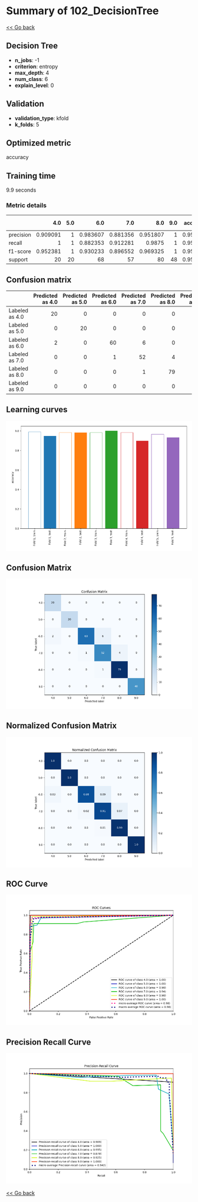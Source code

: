 # Summary of 102_DecisionTree

[<< Go back](../README.md)


## Decision Tree
- **n_jobs**: -1
- **criterion**: entropy
- **max_depth**: 4
- **num_class**: 6
- **explain_level**: 0

## Validation
 - **validation_type**: kfold
 - **k_folds**: 5

## Optimized metric
accuracy

## Training time

9.9 seconds

### Metric details
|           |       4.0 |   5.0 |       6.0 |       7.0 |       8.0 |   9.0 |   accuracy |   macro avg |   weighted avg |   logloss |
|:----------|----------:|------:|----------:|----------:|----------:|------:|-----------:|------------:|---------------:|----------:|
| precision |  0.909091 |     1 |  0.983607 |  0.881356 |  0.951807 |     1 |   0.952218 |    0.95431  |       0.953751 |  0.457423 |
| recall    |  1        |     1 |  0.882353 |  0.912281 |  0.9875   |     1 |   0.952218 |    0.963689 |       0.952218 |  0.457423 |
| f1-score  |  0.952381 |     1 |  0.930233 |  0.896552 |  0.969325 |     1 |   0.952218 |    0.958082 |       0.952058 |  0.457423 |
| support   | 20        |    20 | 68        | 57        | 80        |    48 |   0.952218 |  293        |     293        |  0.457423 |


## Confusion matrix
|                |   Predicted as 4.0 |   Predicted as 5.0 |   Predicted as 6.0 |   Predicted as 7.0 |   Predicted as 8.0 |   Predicted as 9.0 |
|:---------------|-------------------:|-------------------:|-------------------:|-------------------:|-------------------:|-------------------:|
| Labeled as 4.0 |                 20 |                  0 |                  0 |                  0 |                  0 |                  0 |
| Labeled as 5.0 |                  0 |                 20 |                  0 |                  0 |                  0 |                  0 |
| Labeled as 6.0 |                  2 |                  0 |                 60 |                  6 |                  0 |                  0 |
| Labeled as 7.0 |                  0 |                  0 |                  1 |                 52 |                  4 |                  0 |
| Labeled as 8.0 |                  0 |                  0 |                  0 |                  1 |                 79 |                  0 |
| Labeled as 9.0 |                  0 |                  0 |                  0 |                  0 |                  0 |                 48 |

## Learning curves
![Learning curves](learning_curves.png)
## Confusion Matrix

![Confusion Matrix](confusion_matrix.png)


## Normalized Confusion Matrix

![Normalized Confusion Matrix](confusion_matrix_normalized.png)


## ROC Curve

![ROC Curve](roc_curve.png)


## Precision Recall Curve

![Precision Recall Curve](precision_recall_curve.png)



[<< Go back](../README.md)
